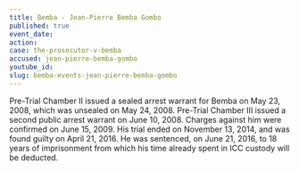 ```yaml
---
title: Bemba - Jean-Pierre Bemba Gombo
published: true
event_date:
action:
case: the-prosecutor-v-bemba
accused: jean-pierre-bemba-gombo
youtube_id:
slug: bemba-events-jean-pierre-bemba-gombo
---
```



Pre-Trial Chamber II issued a sealed arrest warrant for Bemba on May 23, 2008, which was unsealed on May 24, 2008. Pre-Trial Chamber III issued a second public arrest warrant on June 10, 2008. Charges against him were confirmed on June 15, 2009. His trial ended on November 13, 2014, and was found guilty on April 21, 2016. He was sentenced, on June 21, 2016, to 18 years of imprisonment from which his time already spent in ICC custody will be deducted.